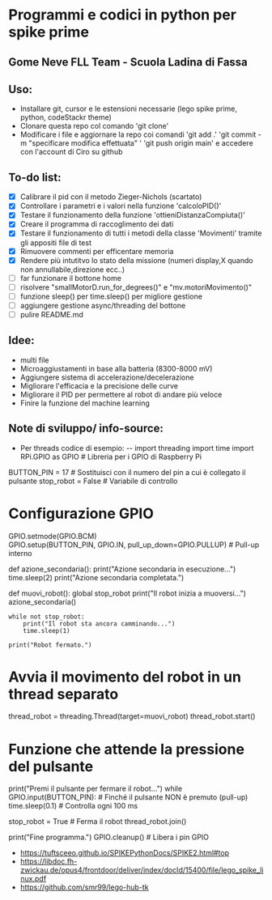 # Programmi e codici in python per spike prime
## Gome Neve FLL Team - Scuola Ladina di Fassa
## Uso:
- Installare git, cursor e le estensioni necessarie (lego spike prime, python, codeStackr theme)
- Clonare questa repo col comando 'git clone'
- Modificare i file e aggiornare la repo coi comandi 'git add .' 'git commit -m "specificare modifica effettuata" ' 'git push origin main' e accedere con l'account di Ciro su github
## To-do list:
- [X] Calibrare il pid con il metodo Zieger-Nichols (scartato)
- [x] Controllare i parametri e i valori nella funzione 'calcoloPID()' 
- [x] Testare il funzionamento della funzione 'ottieniDistanzaCompiuta()'
- [x] Creare il programma di raccoglimento dei dati
- [x] Testare il funzionamento di tutti i metodi della classe 'Movimenti' tramite gli appositi file di test
- [X] Rimuovere commenti per efficentare memoria
- [X] Rendere più intutitvo lo stato della missione (numeri display,X quando non annullabile,direzione ecc..)
- [ ] far funzionare il bottone home
- [ ] risolvere "smallMotorD.run_for_degrees()" e "mv.motoriMovimento()"
- [ ] funzione sleep() per time.sleep() per migliore gestione
- [ ] aggiungere gestione async/threading del bottone
- [ ] pulire README.md

## Idee:
- multi file
- Microaggiustamenti in base alla batteria (8300-8000 mV)
- Aggiungere sistema di accelerazione/decelerazione
- Migliorare l'efficacia e la precisione delle curve
- Migliorare il PID per permettere al robot di andare più veloce
- Finire la funzione del machine learning

## Note di sviluppo/ info-source:
- Per threads codice di esempio:
-- import threading
import time
import RPi.GPIO as GPIO  # Libreria per i GPIO di Raspberry Pi

BUTTON_PIN = 17  # Sostituisci con il numero del pin a cui è collegato il pulsante
stop_robot = False  # Variabile di controllo

# Configurazione GPIO
GPIO.setmode(GPIO.BCM)  
GPIO.setup(BUTTON_PIN, GPIO.IN, pull_up_down=GPIO.PULLUP)  # Pull-up interno

def azione_secondaria():
    print("Azione secondaria in esecuzione...")
    time.sleep(2)
    print("Azione secondaria completata.")

def muovi_robot():
    global stop_robot
    print("Il robot inizia a muoversi...")
    azione_secondaria()

    while not stop_robot:
        print("Il robot sta ancora camminando...")
        time.sleep(1)

    print("Robot fermato.")

# Avvia il movimento del robot in un thread separato
thread_robot = threading.Thread(target=muovi_robot)
thread_robot.start()

# Funzione che attende la pressione del pulsante
print("Premi il pulsante per fermare il robot...")
while GPIO.input(BUTTON_PIN):  # Finché il pulsante NON è premuto (pull-up)
    time.sleep(0.1)  # Controlla ogni 100 ms

stop_robot = True  # Ferma il robot
thread_robot.join()

print("Fine programma.")
GPIO.cleanup()  # Libera i pin GPIO
- https://tuftsceeo.github.io/SPIKEPythonDocs/SPIKE2.html#top
- https://libdoc.fh-zwickau.de/opus4/frontdoor/deliver/index/docId/15400/file/lego_spike_linux.pdf
- https://github.com/smr99/lego-hub-tk
